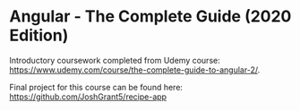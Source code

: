 # Angular - The Complete Guide (2020 Edition)

Introductory coursework completed from Udemy course: https://www.udemy.com/course/the-complete-guide-to-angular-2/.

Final project for this course can be found here: https://github.com/JoshGrant5/recipe-app
